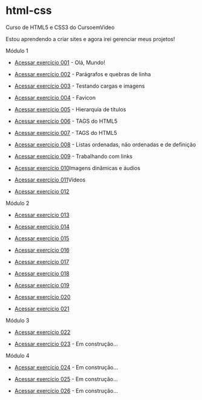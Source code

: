 # html-css
 Curso de HTML5 e CSS3 do CursoemVideo

 Estou aprendendo a criar sites e agora irei gerenciar meus projetos!

 Módulo 1
 
 <ul>
    <li><a href="https://juliafclima.github.io/html-css/exercicios/ex001/index.html">Acessar exercício 001</a> - Olá,  Mundo!</li>
 </ul>

<ul>
    <li><a href="https://juliafclima.github.io/html-css/exercicios/ex002/index.html">Acessar exercício 002</a> - Parágrafos e quebras de linha</li>
 </ul>
 
 <ul>
    <li><a href="https://juliafclima.github.io/html-css/exercicios/ex003/index.html">Acessar exercício 003</a> - Testando cargas e imagens</li>
 </ul>
 
 <ul>
    <li><a href="https://juliafclima.github.io/html-css/exercicios/ex004/index.html">Acessar exercício 004</a> - Favicon</li>
 </ul>
 
 <ul>
    <li><a href="https://juliafclima.github.io/html-css/exercicios/ex005/index.html">Acessar exercício 005</a> - Hierarquia de títulos</li>
 </ul>

 <ul>
    <li><a href="https://juliafclima.github.io/html-css/exercicios/ex006/index.html">Acessar exercício 006</a> - TAGS do HTML5</li>
 </ul>

 <ul>
    <li><a href="https://juliafclima.github.io/html-css/exercicios/ex007/index.html">Acessar exercício 007</a> - TAGS do HTML5</li>
 </ul>

 <ul>
    <li><a href="https://juliafclima.github.io/html-css/exercicios/ex008/index.html">Acessar exercício 008</a> - Listas ordenadas, não ordenadas e de definição</li>
 </ul>

 <ul>
    <li><a href="https://juliafclima.github.io/html-css/exercicios/ex009/index.html">Acessar exercício 009</a> - Trabalhando com links</li>
 </ul>

 <ul>
    <li><a href="https://juliafclima.github.io/html-css/exercicios/ex010/index.html" target="_blank">Acessar exercício 010</a>Imagens dinâmicas e áudios</li>
 </ul>

 <ul>
    <li><a href="https://juliafclima.github.io/html-css/exercicios/ex011/index.html">Acessar exercício 011</a>Vídeos</li>
 </ul>

 <ul>
    <li><a href="https://juliafclima.github.io/html-css/exercicios/ex012/index.html" target="_blank">Acessar exercício 012</a></li>
 </ul>

Módulo 2

 <ul>
    <li><a href="https://juliafclima.github.io/html-css/exercicios/ex013/index.html" target="_blank">Acessar exercício 013</a></li>
 </ul>

 <ul>
    <li><a href="https://juliafclima.github.io/html-css/exercicios/ex014/index.html" target="_blank">Acessar exercício 014</a></li>
 </ul>

 <ul>
    <li><a href="https://juliafclima.github.io/html-css/exercicios/ex015/index.html" target="_blank">Acessar exercício 015</a></li>
 </ul>

 <ul>
    <li><a href="https://juliafclima.github.io/html-css/exercicios/ex016/index.html" target="_blank">Acessar exercício 016</a></li>
 </ul>

 <ul>
    <li><a href="https://juliafclima.github.io/html-css/exercicios/ex017/index.html" target="_blank">Acessar exercício 017</a></li>
 </ul>

 <ul>
    <li><a href="https://juliafclima.github.io/html-css/exercicios/ex018/index.html" target="_blank">Acessar exercício 018</a></li>
 </ul>

 <ul>
    <li><a href="https://juliafclima.github.io/html-css/exercicios/ex019/index.html" target="_blank">Acessar exercício 019</a></li>
 </ul>

 <ul>
    <li><a href="https://juliafclima.github.io/html-css/exercicios/ex020/index.html" target="_blank">Acessar exercício 020</a></li>
 </ul>

 <ul>
    <li><a href="https://juliafclima.github.io/html-css/exercicios/ex021/index.html" target="_blank">Acessar exercício 021</a></li>
 </ul>

Módulo 3

 <ul>
    <li><a href="https://juliafclima.github.io/html-css/exercicios/ex022/index.html" target="_blank">Acessar exercício 022</a></li>
 </ul>

 <ul>
    <li><a href="#" target="_blank">Acessar exercício 023</a> - Em construção...</li>
 </ul>

 Módulo 4

  <ul>
    <li><a href="#" target="_blank">Acessar exercício 024</a> - Em construção...</li>
 </ul>

  <ul>
    <li><a href="#" target="_blank">Acessar exercício 025</a> - Em construção...</li>
 </ul>

  <ul>
    <li><a href="#" target="_blank">Acessar exercício 026</a> - Em construção...</li>
 </ul>
